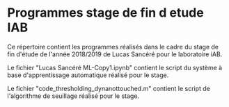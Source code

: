 # Programmes stage de fin d etude IAB
Ce répertoire contient les programmes réalisés dans le cadre du stage de fin d'étude de l'année 2018/2019 de Lucas Sancéré pour le laboratoire iAB. 

Le fichier "Lucas Sancéré ML-Copy1.ipynb" contient le script du système à base d'apprentissage automatique réalisé pour le stage. 

Le fichier "code_thresholding_dynanottouched.m" contient le script de l'algorithme de seuillage réalisé pour le stage. 

